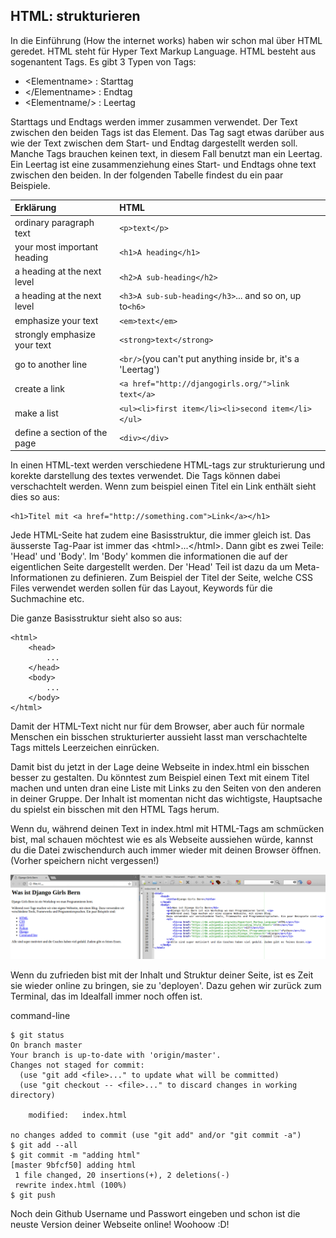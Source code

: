 ## HTML: strukturieren

In die Einführung \(How the internet works\) haben wir schon mal über HTML geredet. HTML steht für Hyper Text Markup Language. HTML besteht aus sogenantent Tags. Es gibt 3 Typen von Tags:

* &lt;Elementname&gt; : Starttag
* &lt;/Elementname&gt; : Endtag
* &lt;Elementname/&gt; : Leertag

Starttags und Endtags werden immer zusammen verwendet. Der Text zwischen den beiden Tags ist das Element. Das Tag sagt etwas darüber aus wie der Text zwischen dem Start- und Endtag dargestellt werden soll. Manche Tags brauchen keinen text, in diesem Fall benutzt man ein Leertag. Ein Leertag ist eine zusammenziehung eines Start- und Endtags ohne text zwischen den beiden. In der folgenden Tabelle findest du ein paar Beispiele.

| Erklärung | HTML |
| :--- | :--- |
| ordinary paragraph text | `<p>text</p>` |
| your most important heading | `<h1>A heading</h1>` |
| a heading at the next level | `<h2>A sub-heading</h2>` |
| a heading at the next level | `<h3>A sub-sub-heading</h3>`... and so on, up to`<h6>` |
| emphasize your text | `<em>text</em>` |
| strongly emphasize your text | `<strong>text</strong>` |
| go to another line | `<br/>`\(you can't put anything inside br, it's a 'Leertag'\) |
| create a link | `<a href="http://djangogirls.org/">link text</a>` |
| make a list | `<ul><li>first item</li><li>second item</li></ul>` |
| define a section of the page | `<div></div>` |

In einen HTML-text werden verschiedene HTML-tags zur strukturierung und korekte darstellung des textes verwendet. Die Tags können dabei verschachtelt werden. Wenn zum beispiel einen Titel ein Link enthält sieht dies so aus:

```
<h1>Titel mit <a href="http://something.com">Link</a></h1>
```

Jede HTML-Seite hat zudem eine Basisstruktur, die immer gleich ist. Das äusserste Tag-Paar ist immer das &lt;html&gt;...&lt;/html&gt;. Dann gibt es zwei Teile: 'Head' und 'Body'. Im 'Body' kommen die informationen die auf der eigentlichen Seite dargestellt werden. Der 'Head' Teil ist dazu da um Meta-Informationen zu definieren. Zum Beispiel der Titel der Seite, welche CSS Files verwendet werden sollen für das Layout, Keywords für die Suchmachine etc.

Die ganze Basisstruktur sieht also so aus:

```
<html>
    <head>
        ...
    </head>
    <body>
        ...
    </body>
</html>
```

Damit der HTML-Text nicht nur für dem Browser, aber auch für normale Menschen ein bisschen strukturierter aussieht lasst man verschachtelte Tags mittels Leerzeichen ein  rücken.

Damit bist du jetzt in der Lage deine Webseite in index.html ein bisschen besser zu gestalten. Du könntest zum Beispiel einen Text mit einem Titel machen und unten dran eine Liste mit Links zu den Seiten von den anderen in deiner Gruppe. Der Inhalt ist momentan nicht das wichtigste, Hauptsache du spielst ein bisschen mit den HTML Tags herum.

Wenn du, während deinen Text in index.html mit HTML-Tags am schmücken bist, mal schauen möchtest wie es als Webseite aussiehen würde, kannst du die Datei zwischendurch auch immer wieder mit deinen Browser öffnen. \(Vorher speichern nicht vergessen!\)

![](/assets/tutorial_screenshot.png)

Wenn du zufrieden bist mit der Inhalt und Struktur deiner Seite, ist es Zeit sie wieder online zu bringen, sie zu 'deployen'. Dazu gehen wir zurück zum Terminal, das im Idealfall immer noch offen ist.

command-line

```
$ git status
On branch master
Your branch is up-to-date with 'origin/master'.
Changes not staged for commit:
  (use "git add <file>..." to update what will be committed)
  (use "git checkout -- <file>..." to discard changes in working directory)

    modified:   index.html

no changes added to commit (use "git add" and/or "git commit -a")
$ git add --all
$ git commit -m "adding html"
[master 9bfcf50] adding html
 1 file changed, 20 insertions(+), 2 deletions(-)
 rewrite index.html (100%)
$ git push
```

Noch dein Github Username und Passwort eingeben und schon ist die neuste Version deiner Webseite online! Woohoow :D!

